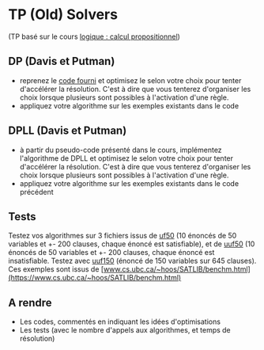 # TP (Old) Solvers

(TP basé sur le cours [logique : calcul propositionnel](./logiquesCalculPropositionnel.pdf))

## DP (Davis et Putman)
- reprenez le [code fourni](./DavisPutman.py) et optimisez le selon votre choix pour tenter d'accélérer la résolution. C'est à dire que vous tenterez d'organiser les choix lorsque plusieurs sont possibles à l'activation d'une règle.
- appliquez votre algorithme sur les exemples existants dans le code


## DPLL (Davis et Putman)
- à partir du pseudo-code présenté dans le cours, implémentez l'algorithme de DPLL et optimisez le selon votre choix pour tenter d'accélérer la résolution. C'est à dire que vous tenterez d'organiser les choix lorsque plusieurs sont possibles à l'activation d'une règle.
- appliquez votre algorithme sur les exemples existants dans le code précédent


## Tests
Testez vos algorithmes sur 3 fichiers issus de [uf50](./uf50.zip) (10 énoncés de 50 variables et +- 200 clauses, chaque énoncé est satisfiable), et de [uuf50](./uuf50.zip) (10 énoncés de 50 variables et +- 200 clauses, chaque énoncé est insatisfiable.
Testez avec [uuf150](./uuf150-01.cnf) (énoncé de 150 variables sur 645 clauses).
Ces exemples sont issus de [www.cs.ubc.ca/~hoos/SATLIB/benchm.html](https://www.cs.ubc.ca/~hoos/SATLIB/benchm.html)

## A rendre
- Les codes, commentés en indiquant les idées d'optimisations
- Les tests (avec le nombre d'appels aux algorithmes, et temps de résolution)
